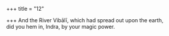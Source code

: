 +++
title = "12"

+++
And the River Vibālī, which had spread out upon the earth,  
did you hem in, Indra, by your magic power.  